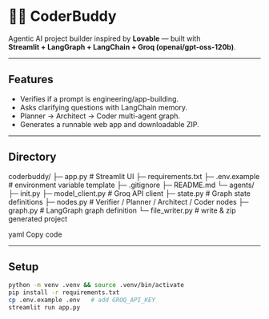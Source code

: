 # 🧑‍💻 CoderBuddy

Agentic AI project builder inspired by **Lovable** — built with  
**Streamlit + LangGraph + LangChain + Groq (openai/gpt-oss-120b)**.

---

## Features
- Verifies if a prompt is engineering/app-building.
- Asks clarifying questions with LangChain memory.
- Planner → Architect → Coder multi-agent graph.
- Generates a runnable web app and downloadable ZIP.

---

## Directory
coderbuddy/
├─ app.py # Streamlit UI
├─ requirements.txt
├─ .env.example # environment variable template
├─ .gitignore
├─ README.md
└─ agents/
├─ init.py
├─ model_client.py # Groq API client
├─ state.py # Graph state definitions
├─ nodes.py # Verifier / Planner / Architect / Coder nodes
├─ graph.py # LangGraph graph definition
└─ file_writer.py # write & zip generated project

yaml
Copy code

---

## Setup
```bash
python -m venv .venv && source .venv/bin/activate
pip install -r requirements.txt
cp .env.example .env   # add GROQ_API_KEY
streamlit run app.py